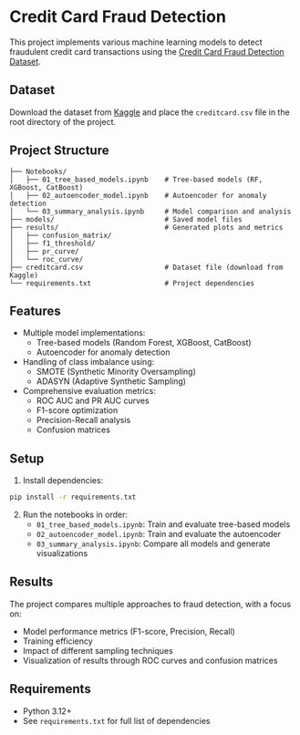 # Credit Card Fraud Detection

This project implements various machine learning models to detect fraudulent credit card transactions using the [Credit Card Fraud Detection Dataset](https://www.kaggle.com/datasets/mlg-ulb/creditcardfraud).

## Dataset

Download the dataset from [Kaggle](https://www.kaggle.com/datasets/mlg-ulb/creditcardfraud) and place the `creditcard.csv` file in the root directory of the project.

## Project Structure

```
├── Notebooks/
│   ├── 01_tree_based_models.ipynb    # Tree-based models (RF, XGBoost, CatBoost)
│   ├── 02_autoencoder_model.ipynb    # Autoencoder for anomaly detection
│   └── 03_summary_analysis.ipynb     # Model comparison and analysis
├── models/                           # Saved model files
├── results/                          # Generated plots and metrics
│   ├── confusion_matrix/
│   ├── f1_threshold/
│   ├── pr_curve/
│   └── roc_curve/
├── creditcard.csv                    # Dataset file (download from Kaggle)
└── requirements.txt                  # Project dependencies
```

## Features

- Multiple model implementations:
  - Tree-based models (Random Forest, XGBoost, CatBoost)
  - Autoencoder for anomaly detection
- Handling of class imbalance using:
  - SMOTE (Synthetic Minority Oversampling)
  - ADASYN (Adaptive Synthetic Sampling)
- Comprehensive evaluation metrics:
  - ROC AUC and PR AUC curves
  - F1-score optimization
  - Precision-Recall analysis
  - Confusion matrices

## Setup

1. Install dependencies:
```bash
pip install -r requirements.txt
```

2. Run the notebooks in order:
   - `01_tree_based_models.ipynb`: Train and evaluate tree-based models
   - `02_autoencoder_model.ipynb`: Train and evaluate the autoencoder
   - `03_summary_analysis.ipynb`: Compare all models and generate visualizations

## Results

The project compares multiple approaches to fraud detection, with a focus on:
- Model performance metrics (F1-score, Precision, Recall)
- Training efficiency
- Impact of different sampling techniques
- Visualization of results through ROC curves and confusion matrices

## Requirements

- Python 3.12+
- See `requirements.txt` for full list of dependencies
